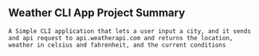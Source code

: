 ## Weather CLI App Project Summary

    A Simple CLI application that lets a user input a city, and it sends
    and api request to api.weatherapi.com and returns the location, 
    weather in celsius and fahrenheit, and the current conditions
